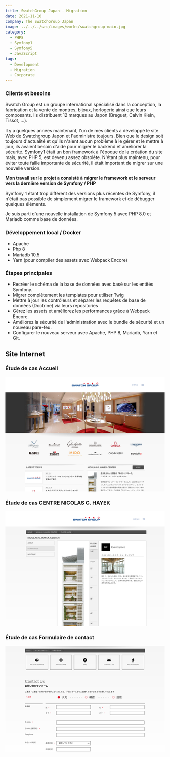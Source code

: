 ```yaml
---
title: SwatchGroup Japan - Migration
date: 2021-11-10
company: The SwatchGroup Japan
image: ../../../src/images/works/swatchgroup-main.jpg
category:
  - PHP8
  - Symfony1
  - Symfony5
  - JavaScript
tags:
  - Development
  - Migration
  - Corporate
---
```


### Clients et besoins

Swatch Group est un groupe international spécialisé dans la conception, la fabrication et la vente de montres, bijoux, horlogerie ainsi que leurs composants.
Ils distribuent 12 marques au Japon (Breguet, Calvin Klein, Tissot, ...).

Il y a quelques années maintenant, l'un de mes clients a développé le site Web de Swatchgroup Japon et l'administre toujours. Bien que le design soit toujours d'actualité et qu'ils n'aient aucun problème à le gérer et le mettre à jour, ils avaient besoin d'aide pour migrer le backend et améliorer la sécurité. Symfony1 était un bon framework à l'époque de la création du site mais, avec PHP 5, est devenu assez obsolète. N'étant plus maintenu, pour éviter toute faille importante de sécurité, il était important de migrer sur une nouvelle version.

**Mon travail sur le projet a consisté à migrer le framework et le serveur vers la dernière version de Symfony / PHP**

Symfony 1 étant trop différent des versions plus récentes de Symfony, il n'était pas possible de simplement migrer le framework et de débugger quelques éléments.

Je suis parti d'une nouvelle installation de Symfony 5 avec PHP 8.0 et Mariadb comme base de données.

### Développement local / Docker

- Apache
- Php 8
- Mariadb 10.5
- Yarn (pour compiler des assets avec Webpack Encore)

### Étapes principales

- Recréer le schéma de la base de données avec basé sur les entités Symfony.
- Migrer complètement les templates pour utiliser Twig
- Mettre à jour les contrôleurs et séparer les requêtes de base de données (Doctrine) via leurs repositories
- Gérez les assets et améliorez les performances grâce à Webpack Encore.
- Améliorez la sécurité de l'administration avec le bundle de sécurité et un nouveau pare-feu.
- Configurer le nouveau serveur avec Apache, PHP 8, Mariadb, Yarn et Git.

## Site Internet

### Étude de cas Accueil

![Étude de cas Accueil](./swatchgroup-home.jpg)

### Étude de cas CENTRE NICOLAS G. HAYEK

![Étude de cas Ngch](./swatchgroup-nghc.jpg)

### Étude de cas Formulaire de contact

![Formulaire d'étude de cas](./swatchgroup-form.jpg)
